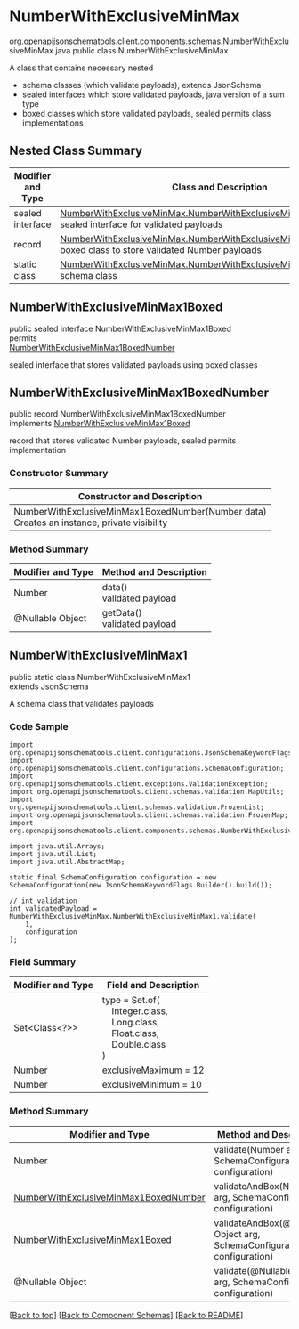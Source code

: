 # NumberWithExclusiveMinMax
org.openapijsonschematools.client.components.schemas.NumberWithExclusiveMinMax.java
public class NumberWithExclusiveMinMax<br>

A class that contains necessary nested
- schema classes (which validate payloads), extends JsonSchema
- sealed interfaces which store validated payloads, java version of a sum type
- boxed classes which store validated payloads, sealed permits class implementations

## Nested Class Summary
| Modifier and Type | Class and Description |
| ----------------- | ---------------------- |
| sealed interface | [NumberWithExclusiveMinMax.NumberWithExclusiveMinMax1Boxed](#numberwithexclusiveminmax1boxed)<br> sealed interface for validated payloads |
| record | [NumberWithExclusiveMinMax.NumberWithExclusiveMinMax1BoxedNumber](#numberwithexclusiveminmax1boxednumber)<br> boxed class to store validated Number payloads |
| static class | [NumberWithExclusiveMinMax.NumberWithExclusiveMinMax1](#numberwithexclusiveminmax1)<br> schema class |

## NumberWithExclusiveMinMax1Boxed
public sealed interface NumberWithExclusiveMinMax1Boxed<br>
permits<br>
[NumberWithExclusiveMinMax1BoxedNumber](#numberwithexclusiveminmax1boxednumber)

sealed interface that stores validated payloads using boxed classes

## NumberWithExclusiveMinMax1BoxedNumber
public record NumberWithExclusiveMinMax1BoxedNumber<br>
implements [NumberWithExclusiveMinMax1Boxed](#numberwithexclusiveminmax1boxed)

record that stores validated Number payloads, sealed permits implementation

### Constructor Summary
| Constructor and Description |
| --------------------------- |
| NumberWithExclusiveMinMax1BoxedNumber(Number data)<br>Creates an instance, private visibility |

### Method Summary
| Modifier and Type | Method and Description |
| ----------------- | ---------------------- |
| Number | data()<br>validated payload |
| @Nullable Object | getData()<br>validated payload |

## NumberWithExclusiveMinMax1
public static class NumberWithExclusiveMinMax1<br>
extends JsonSchema

A schema class that validates payloads

### Code Sample
```
import org.openapijsonschematools.client.configurations.JsonSchemaKeywordFlags;
import org.openapijsonschematools.client.configurations.SchemaConfiguration;
import org.openapijsonschematools.client.exceptions.ValidationException;
import org.openapijsonschematools.client.schemas.validation.MapUtils;
import org.openapijsonschematools.client.schemas.validation.FrozenList;
import org.openapijsonschematools.client.schemas.validation.FrozenMap;
import org.openapijsonschematools.client.components.schemas.NumberWithExclusiveMinMax;

import java.util.Arrays;
import java.util.List;
import java.util.AbstractMap;

static final SchemaConfiguration configuration = new SchemaConfiguration(new JsonSchemaKeywordFlags.Builder().build());

// int validation
int validatedPayload = NumberWithExclusiveMinMax.NumberWithExclusiveMinMax1.validate(
    1,
    configuration
);
```

### Field Summary
| Modifier and Type | Field and Description |
| ----------------- | ---------------------- |
| Set<Class<?>> | type = Set.of(<br/>&nbsp;&nbsp;&nbsp;&nbsp;Integer.class,<br/>&nbsp;&nbsp;&nbsp;&nbsp;Long.class,<br/>&nbsp;&nbsp;&nbsp;&nbsp;Float.class,<br/>&nbsp;&nbsp;&nbsp;&nbsp;Double.class<br/>)<br/> |
| Number | exclusiveMaximum = 12 |
| Number | exclusiveMinimum = 10 |

### Method Summary
| Modifier and Type | Method and Description |
| ----------------- | ---------------------- |
| Number | validate(Number arg, SchemaConfiguration configuration) |
| [NumberWithExclusiveMinMax1BoxedNumber](#numberwithexclusiveminmax1boxednumber) | validateAndBox(Number arg, SchemaConfiguration configuration) |
| [NumberWithExclusiveMinMax1Boxed](#numberwithexclusiveminmax1boxed) | validateAndBox(@Nullable Object arg, SchemaConfiguration configuration) |
| @Nullable Object | validate(@Nullable Object arg, SchemaConfiguration configuration) |

[[Back to top]](#top) [[Back to Component Schemas]](../../../README.md#Component-Schemas) [[Back to README]](../../../README.md)
